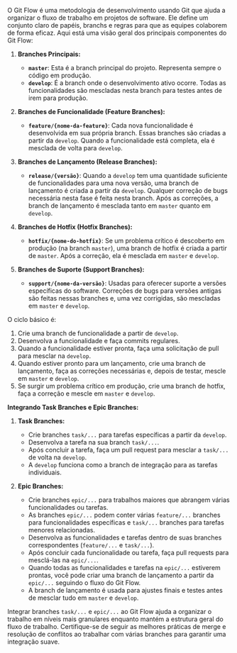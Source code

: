 O Git Flow é uma metodologia de desenvolvimento usando Git que ajuda a organizar o fluxo de trabalho em projetos de software. Ele define um conjunto claro de papéis, branchs e regras para que as equipes colaborem de forma eficaz. Aqui está uma visão geral dos principais componentes do Git Flow:

1. **Branches Principais:**

   - **`master`**: Esta é a branch principal do projeto. Representa sempre o código em produção.
   - **`develop`**: É a branch onde o desenvolvimento ativo ocorre. Todas as funcionalidades são mescladas nesta branch para testes antes de irem para produção.

2. **Branches de Funcionalidade (Feature Branches):**

   - **`feature/{nome-da-feature}`**: Cada nova funcionalidade é desenvolvida em sua própria branch. Essas branches são criadas a partir da `develop`. Quando a funcionalidade está completa, ela é mesclada de volta para `develop`.

3. **Branches de Lançamento (Release Branches):**

   - **`release/{versão}`**: Quando a `develop` tem uma quantidade suficiente de funcionalidades para uma nova versão, uma branch de lançamento é criada a partir da `develop`. Qualquer correção de bugs necessária nesta fase é feita nesta branch. Após as correções, a branch de lançamento é mesclada tanto em `master` quanto em `develop`.

4. **Branches de Hotfix (Hotfix Branches):**

   - **`hotfix/{nome-do-hotfix}`**: Se um problema crítico é descoberto em produção (na branch `master`), uma branch de hotfix é criada a partir de `master`. Após a correção, ela é mesclada em `master` e `develop`.

5. **Branches de Suporte (Support Branches):**
   - **`support/{nome-da-versão}`**: Usadas para oferecer suporte a versões específicas do software. Correções de bugs para versões antigas são feitas nessas branches e, uma vez corrigidas, são mescladas em `master` e `develop`.

O ciclo básico é:

1. Crie uma branch de funcionalidade a partir de `develop`.
2. Desenvolva a funcionalidade e faça commits regulares.
3. Quando a funcionalidade estiver pronta, faça uma solicitação de pull para mesclar na `develop`.
4. Quando estiver pronto para um lançamento, crie uma branch de lançamento, faça as correções necessárias e, depois de testar, mescle em `master` e `develop`.
5. Se surgir um problema crítico em produção, crie uma branch de hotfix, faça a correção e mescle em `master` e `develop`.

**Integrando Task Branches e Epic Branches:**

1. **Task Branches:**

   - Crie branches `task/...` para tarefas específicas a partir da `develop`.
   - Desenvolva a tarefa na sua branch `task/...`.
   - Após concluir a tarefa, faça um pull request para mesclar a `task/...` de volta na `develop`.
   - A `develop` funciona como a branch de integração para as tarefas individuais.

2. **Epic Branches:**
   - Crie branches `epic/...` para trabalhos maiores que abrangem várias funcionalidades ou tarefas.
   - As branches `epic/...` podem conter várias `feature/...` branches para funcionalidades específicas e `task/...` branches para tarefas menores relacionadas.
   - Desenvolva as funcionalidades e tarefas dentro de suas branches correspondentes (`feature/...` e `task/...`).
   - Após concluir cada funcionalidade ou tarefa, faça pull requests para mesclá-las na `epic/...`.
   - Quando todas as funcionalidades e tarefas na `epic/...` estiverem prontas, você pode criar uma branch de lançamento a partir da `epic/...` seguindo o fluxo do Git Flow.
   - A branch de lançamento é usada para ajustes finais e testes antes de mesclar tudo em `master` e `develop`.

Integrar branches `task/...` e `epic/...` ao Git Flow ajuda a organizar o trabalho em níveis mais granulares enquanto mantém a estrutura geral do fluxo de trabalho. Certifique-se de seguir as melhores práticas de merge e resolução de conflitos ao trabalhar com várias branches para garantir uma integração suave.
